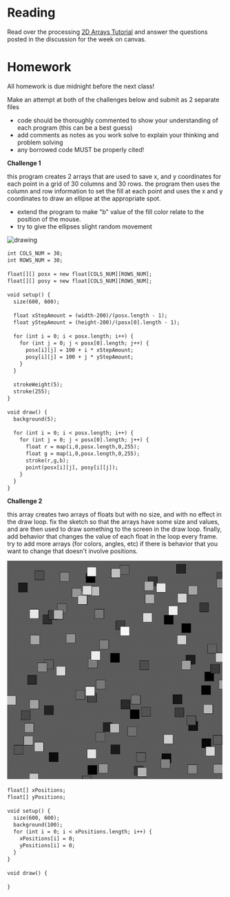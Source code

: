 # Reading
Read over the processing [2D Arrays Tutorial](https://processing.org/tutorials/2darray/) and answer the questions posted in the discussion for the week on canvas.

# Homework
All homework is due midnight before the next class!

Make an attempt at both of the challenges below and submit as 2 separate files
- code should be thoroughly commented to show your understanding of each program (this can be a best guess)
- add comments as notes as you work solve to explain your thinking and problem solving
- any borrowed code MUST be properly cited!

**Challenge 1**

this program creates 2 arrays that are used to save x, and y coordinates for each point in a grid of 30 columns and 30 rows. the program then uses the column and row information to set the fill at each point and uses the 
x and y coordinates to draw an ellipse at the appropriate spot.
  - extend the program to make "b" value of the fill color relate to the position of the mouse. 
  - try to give the ellipses slight random movement
  
<img src="https://github.com/Code1-SecB/Code_1_FA18/blob/master/img/array2D.gif" alt="drawing" width="500"/>

```
int COLS_NUM = 30;
int ROWS_NUM = 30;

float[][] posx = new float[COLS_NUM][ROWS_NUM];
float[][] posy = new float[COLS_NUM][ROWS_NUM];

void setup() {
  size(600, 600);

  float xStepAmount = (width-200)/(posx.length - 1);
  float yStepAmount = (height-200)/(posx[0].length - 1);

  for (int i = 0; i < posx.length; i++) {
    for (int j = 0; j < posx[0].length; j++) {
      posx[i][j] = 100 + i * xStepAmount;
      posy[i][j] = 100 + j * yStepAmount;
    }
  }

  strokeWeight(5);
  stroke(255);
}

void draw() {
  background(5);

  for (int i = 0; i < posx.length; i++) {
    for (int j = 0; j < posx[0].length; j++) {
      float r = map(i,0,posx.length,0,255);
      float g = map(i,0,posx.length,0,255);
      stroke(r,g,b);
      point(posx[i][j], posy[i][j]);
    }
  }
}
```

**Challenge 2**

this array creates two arrays of floats but with no size, and with no effect in the draw loop. fix the sketch so that the arrays have some size and values, and are then used to draw something to the screen in the draw loop. finally, add behavior that changes the value of each float in the loop every frame. try to add more arrays (for colors, angles, etc) if there is behavior that you want to change that doesn't involve positions.

![](https://raw.githubusercontent.com/whoisbma/whoisbma.github.io/master/Code1/img/arrays2.gif "")

```
float[] xPositions;
float[] yPositions;

void setup() {
  size(600, 600);
  background(100);
  for (int i = 0; i < xPositions.length; i++) {
    xPositions[i] = 0;
    yPositions[i] = 0;
  }
}

void draw() {

}

```
